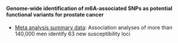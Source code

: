 #### Genome-wide identification of m6A-associated SNPs as potential functional variants for prostate cancer

* [Meta analysis summary data](http://practical.icr.ac.uk/blog/?page_id=8164): Association analyses of more than 140,000 men identify 63 new susceptibility loci
